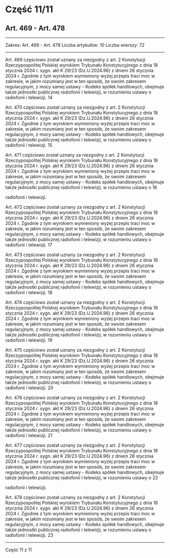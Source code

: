 # Część 11/11
## Art. 469 - Art. 478

---

Zakres: Art. 469 - Art. 478
Liczba artykułów: 10
Liczba wierszy: 72

---

Art. 469 częściowo został uznany za niezgodny z art. 2 Konstytucji Rzeczypospolitej Polskiej
wyrokiem Trybunału Konstytucyjnego z dnia 18 stycznia 2024 r. sygn. akt K 29/23 (Dz.U.2024.96) z
dniem 26 stycznia 2024 r. Zgodnie z tym wyrokiem wymieniony wyżej przepis traci moc w zakresie, w
jakim rozumiany jest w ten sposób, że swoim zakresem regulacyjnym, z mocy samej ustawy - Kodeks
spółek handlowych, obejmuje także jednostki publicznej radiofonii i telewizji, w rozumieniu ustawy o
radiofonii i telewizji.
14

Art. 470 częściowo został uznany za niezgodny z art. 2 Konstytucji Rzeczypospolitej Polskiej
wyrokiem Trybunału Konstytucyjnego z dnia 18 stycznia 2024 r. sygn. akt K 29/23 (Dz.U.2024.96) z
dniem 26 stycznia 2024 r. Zgodnie z tym wyrokiem wymieniony wyżej przepis traci moc w zakresie, w
jakim rozumiany jest w ten sposób, że swoim zakresem regulacyjnym, z mocy samej ustawy - Kodeks
spółek handlowych, obejmuje także jednostki publicznej radiofonii i telewizji, w rozumieniu ustawy o
radiofonii i telewizji.
15

Art. 471 częściowo został uznany za niezgodny z art. 2 Konstytucji Rzeczypospolitej Polskiej
wyrokiem Trybunału Konstytucyjnego z dnia 18 stycznia 2024 r. sygn. akt K 29/23 (Dz.U.2024.96) z
dniem 26 stycznia 2024 r. Zgodnie z tym wyrokiem wymieniony wyżej przepis traci moc w zakresie, w
jakim rozumiany jest w ten sposób, że swoim zakresem regulacyjnym, z mocy samej ustawy - Kodeks
spółek handlowych, obejmuje także jednostki publicznej radiofonii i telewizji, w rozumieniu ustawy o
16

radiofonii i telewizji.

Art. 472 częściowo został uznany za niezgodny z art. 2 Konstytucji Rzeczypospolitej Polskiej
wyrokiem Trybunału Konstytucyjnego z dnia 18 stycznia 2024 r. sygn. akt K 29/23 (Dz.U.2024.96) z
dniem 26 stycznia 2024 r. Zgodnie z tym wyrokiem wymieniony wyżej przepis traci moc w zakresie, w
jakim rozumiany jest w ten sposób, że swoim zakresem regulacyjnym, z mocy samej ustawy - Kodeks
spółek handlowych, obejmuje także jednostki publicznej radiofonii i telewizji, w rozumieniu ustawy o
radiofonii i telewizji.
17

Art. 473 częściowo został uznany za niezgodny z art. 2 Konstytucji Rzeczypospolitej Polskiej
wyrokiem Trybunału Konstytucyjnego z dnia 18 stycznia 2024 r. sygn. akt K 29/23 (Dz.U.2024.96) z
dniem 26 stycznia 2024 r. Zgodnie z tym wyrokiem wymieniony wyżej przepis traci moc w zakresie, w
jakim rozumiany jest w ten sposób, że swoim zakresem regulacyjnym, z mocy samej ustawy - Kodeks
spółek handlowych, obejmuje także jednostki publicznej radiofonii i telewizji, w rozumieniu ustawy o
radiofonii i telewizji.
18

Art. 474 częściowo został uznany za niezgodny z art. 2 Konstytucji Rzeczypospolitej Polskiej
wyrokiem Trybunału Konstytucyjnego z dnia 18 stycznia 2024 r. sygn. akt K 29/23 (Dz.U.2024.96) z
dniem 26 stycznia 2024 r. Zgodnie z tym wyrokiem wymieniony wyżej przepis traci moc w zakresie, w
jakim rozumiany jest w ten sposób, że swoim zakresem regulacyjnym, z mocy samej ustawy - Kodeks
spółek handlowych, obejmuje także jednostki publicznej radiofonii i telewizji, w rozumieniu ustawy o
radiofonii i telewizji.
19

Art. 475 częściowo został uznany za niezgodny z art. 2 Konstytucji Rzeczypospolitej Polskiej
wyrokiem Trybunału Konstytucyjnego z dnia 18 stycznia 2024 r. sygn. akt K 29/23 (Dz.U.2024.96) z
dniem 26 stycznia 2024 r. Zgodnie z tym wyrokiem wymieniony wyżej przepis traci moc w zakresie, w
jakim rozumiany jest w ten sposób, że swoim zakresem regulacyjnym, z mocy samej ustawy - Kodeks
spółek handlowych, obejmuje także jednostki publicznej radiofonii i telewizji, w rozumieniu ustawy o
radiofonii i telewizji.
20

Art. 476 częściowo został uznany za niezgodny z art. 2 Konstytucji Rzeczypospolitej Polskiej
wyrokiem Trybunału Konstytucyjnego z dnia 18 stycznia 2024 r. sygn. akt K 29/23 (Dz.U.2024.96) z
dniem 26 stycznia 2024 r. Zgodnie z tym wyrokiem wymieniony wyżej przepis traci moc w zakresie, w
jakim rozumiany jest w ten sposób, że swoim zakresem regulacyjnym, z mocy samej ustawy - Kodeks
spółek handlowych, obejmuje także jednostki publicznej radiofonii i telewizji, w rozumieniu ustawy o
radiofonii i telewizji.
21

Art. 477 częściowo został uznany za niezgodny z art. 2 Konstytucji Rzeczypospolitej Polskiej
wyrokiem Trybunału Konstytucyjnego z dnia 18 stycznia 2024 r. sygn. akt K 29/23 (Dz.U.2024.96) z
dniem 26 stycznia 2024 r. Zgodnie z tym wyrokiem wymieniony wyżej przepis traci moc w zakresie, w
jakim rozumiany jest w ten sposób, że swoim zakresem regulacyjnym, z mocy samej ustawy - Kodeks
spółek handlowych, obejmuje także jednostki publicznej radiofonii i telewizji, w rozumieniu ustawy o
22

radiofonii i telewizji.

Art. 478 częściowo został uznany za niezgodny z art. 2 Konstytucji Rzeczypospolitej Polskiej
wyrokiem Trybunału Konstytucyjnego z dnia 18 stycznia 2024 r. sygn. akt K 29/23 (Dz.U.2024.96) z
dniem 26 stycznia 2024 r. Zgodnie z tym wyrokiem wymieniony wyżej przepis traci moc w zakresie, w
jakim rozumiany jest w ten sposób, że swoim zakresem regulacyjnym, z mocy samej ustawy - Kodeks
spółek handlowych, obejmuje także jednostki publicznej radiofonii i telewizji, w rozumieniu ustawy o
radiofonii i telewizji.
23

---

Część 11 z 11